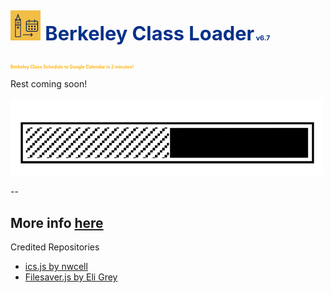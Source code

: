 <div>

<h1 style="padding: 10px 0; font-family: 'Inter', sans-serif; font-size: 2.2em; color: #012c88fa;"><img src="ext_icon_48.png" style="display: inline; width='36px'"> 
    Berkeley Class Loader<span id="version-number-top" style="font-size: 0.35em;
        color: ;"> v6.7</span>
        <br>
    </h1>
<h3 style="font-size: 0.5em; color: #FDB515">Berkeley Class Schedule to Google Calendar in 2 minutes!</h3>
</div>
<p>Rest coming soon!</p>
<img src="loading_bar_short.gif" width="500px">

--

<h2>More info <a href="https:/www.tinyurl.com/bcs-faq-howto">here</a></h2>

<p>Credited Repositories</p>
<ul>
    <li><a href="https://github.com/nwcell/ics.js/">ics.js by nwcell</a></li>
    <li><a href="https://github.com/eligrey/FileSaver.js">Filesaver.js by Eli Grey</a></li>
</ul>
